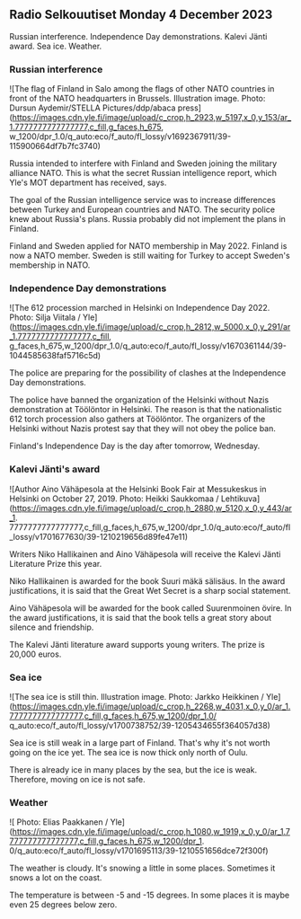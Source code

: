 ## Radio Selkouutiset Monday 4 December 2023

Russian interference. Independence Day demonstrations. Kalevi Jänti award. Sea ice. Weather.

### Russian interference

![The flag of Finland in Salo among the flags of other NATO countries in front of the NATO headquarters in Brussels. Illustration image. Photo: Dursun Aydemir/STELLA Pictures/ddp/abaca press](https://images.cdn.yle.fi/image/upload/c_crop,h_2923,w_5197,x_0,y_153/ar_1.7777777777777777,c_fill,g_faces,h_675, w_1200/dpr_1.0/q_auto:eco/f_auto/fl_lossy/v1692367911/39-115900664df7b7fc3740)

Russia intended to interfere with Finland and Sweden joining the military alliance NATO. This is what the secret Russian intelligence report, which Yle's MOT department has received, says.

The goal of the Russian intelligence service was to increase differences between Turkey and European countries and NATO. The security police knew about Russia's plans. Russia probably did not implement the plans in Finland.

Finland and Sweden applied for NATO membership in May 2022. Finland is now a NATO member. Sweden is still waiting for Turkey to accept Sweden's membership in NATO.

### Independence Day demonstrations

![The 612 procession marched in Helsinki on Independence Day 2022. Photo: Silja Viitala / Yle](https://images.cdn.yle.fi/image/upload/c_crop,h_2812,w_5000,x_0,y_291/ar_1.7777777777777777,c_fill, g_faces,h_675,w_1200/dpr_1.0/q_auto:eco/f_auto/fl_lossy/v1670361144/39-1044585638faf5716c5d)

The police are preparing for the possibility of clashes at the Independence Day demonstrations.

The police have banned the organization of the Helsinki without Nazis demonstration at Töölöntor in Helsinki. The reason is that the nationalistic 612 torch procession also gathers at Töölöntor. The organizers of the Helsinki without Nazis protest say that they will not obey the police ban.

Finland's Independence Day is the day after tomorrow, Wednesday.

### Kalevi Jänti's award

![Author Aino Vähäpesola at the Helsinki Book Fair at Messukeskus in Helsinki on October 27, 2019. Photo: Heikki Saukkomaa / Lehtikuva](https://images.cdn.yle.fi/image/upload/c_crop,h_2880,w_5120,x_0,y_443/ar_1. 7777777777777777,c_fill,g_faces,h_675,w_1200/dpr_1.0/q_auto:eco/f_auto/fl_lossy/v1701677630/39-1210219656d89fe47e11)

Writers Niko Hallikainen and Aino Vähäpesola will receive the Kalevi Jänti Literature Prize this year.

Niko Hallikainen is awarded for the book Suuri mäkä sälisäus. In the award justifications, it is said that the Great Wet Secret is a sharp social statement.

Aino Vähäpesola will be awarded for the book called Suurenmoinen övire. In the award justifications, it is said that the book tells a great story about silence and friendship.

The Kalevi Jänti literature award supports young writers. The prize is 20,000 euros.

### Sea ice

![The sea ice is still thin. Illustration image. Photo: Jarkko Heikkinen / Yle](https://images.cdn.yle.fi/image/upload/c_crop,h_2268,w_4031,x_0,y_0/ar_1.7777777777777777,c_fill,g_faces,h_675,w_1200/dpr_1.0/ q_auto:eco/f_auto/fl_lossy/v1700738752/39-1205434655f364057d38)

Sea ice is still weak in a large part of Finland. That's why it's not worth going on the ice yet. The sea ice is now thick only north of Oulu.

There is already ice in many places by the sea, but the ice is weak. Therefore, moving on ice is not safe.

### Weather

![ Photo: Elias Paakkanen / Yle](https://images.cdn.yle.fi/image/upload/c_crop,h_1080,w_1919,x_0,y_0/ar_1.7777777777777777,c_fill,g_faces,h_675,w_1200/dpr_1. 0/q_auto:eco/f_auto/fl_lossy/v1701695113/39-1210551656dce72f300f)

The weather is cloudy. It's snowing a little in some places. Sometimes it snows a lot on the coast.

The temperature is between -5 and -15 degrees. In some places it is maybe even 25 degrees below zero.
